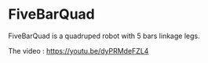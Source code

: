 # FiveBarQuad
FiveBarQuad is a quadruped robot with 5 bars linkage legs.

The video : https://youtu.be/dyPRMdeFZL4
